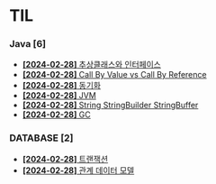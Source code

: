 # TIL
 
### Java [6]
- [**[2024-02-28]**  추상클래스와 인터페이스](https://github.com/A-lass/TIL/blob/main/Java/추상클래스와_인터페이스.md)
- [**[2024-02-28]**  Call By Value vs Call By Reference](https://github.com/A-lass/TIL/blob/main/Java/Call_By_Value_vs_Call_By_Reference.md)
- [**[2024-02-28]**  동기화](https://github.com/A-lass/TIL/blob/main/Java/동기화.md)
- [**[2024-02-28]**  JVM](https://github.com/A-lass/TIL/blob/main/Java/JVM.md)
- [**[2024-02-28]**  String StringBuilder StringBuffer](https://github.com/A-lass/TIL/blob/main/Java/String_StringBuilder_StringBuffer.md)
- [**[2024-02-28]**  GC](https://github.com/A-lass/TIL/blob/main/Java/GC.md)
### DATABASE [2]
- [**[2024-02-28]**  트랜잭션](https://github.com/A-lass/TIL/blob/main/DATABASE/트랜잭션.md)
- [**[2024-02-28]**  관계 데이터 모델](https://github.com/A-lass/TIL/blob/main/DATABASE/관계_데이터_모델.md)
